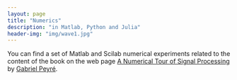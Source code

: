 ```yaml
---
layout: page
title: "Numerics"
description: "in Matlab, Python and Julia"
header-img: "img/wave1.jpg"
---
```


You can find a set of Matlab and Scilab numerical experiments related to the content of the book on the web page [A Numerical Tour of Signal Processing](http://www.numerical-tours.com) by [Gabriel Peyré](http://gpeyre.github.io).
